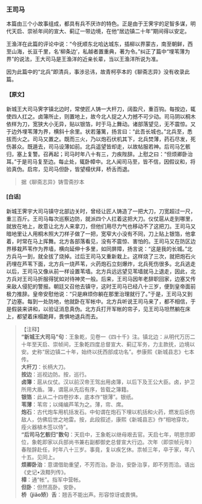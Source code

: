 <script type="text/javascript">
    var head = document.getElementsByTagName('head')[0];
    cssURL = '/public/liao.css';
    linkTag = document.createElement('link');
    linkTag.href = cssURL;
    linkTag.setAttribute('type','text/css');
    linkTag.setAttribute('rel','stylesheet');
    head.appendChild(linkTag);
</script>
### 王司马

本篇由三个小故事组成，都具有兵不厌诈的特色。正是由于王霁宇的足智多谋，明代天启、崇祯年间的宣大、蓟辽一带边境，在他“居边镇二十年”期间得以安定。

王渔洋在此篇的评论中说：“今抚顺东北哈达城东，插柳以界蒙古，南至朝鲜，西至山海，长亘千里，名‘柳条边’，私越者置重典，著为令。”纠正了篇中“埋苇薄为界”的说法，王大司马是王渔洋的近亲长辈，当以王渔洋所说为准。

因为此篇中的“北兵”即清兵，事涉忌讳，故青柯亭本的《聊斋志异》没有收录此篇。

#### 【原文】
<section>
新城王大司马霁字镇北边时，常使匠人铸一大杆刀，阔盈尺，重百钩。每按边，辄使四人扛之。卤簿所止，则置地上，故今北人捉之人力撼不可少动。司马阴以桐木依样为刀，宽狭大小无异，贴以银箔，时于马上舞动。诸部落望见，无不震惊。又于边外埋苇薄为界，横斜十余里。状若藩篱，扬言曰：“此吾长城也。”北兵至，悉拔而火之。司马又置之。既而三火，乃以炮石伏机其下，北兵焚薄，药石尽发，死伤甚众。既遁去，司马设薄如前。北兵遥望皆却走，以故帖服若神。后司马乞骸归，塞上复警。召再起；司马时年八十有三，力疾陛辞。上慰之曰：“但烦卿卧治耳。”于是司马复至边。每止处，辄卧幛中。北人闻司马至，皆不信，因假议和，将验真伪。启帘，见司马但卧，皆望榻伏拜，桥舌而退。

</section>

> 据《聊斋志异》铸雪斋抄本

#### [白话]
<aside>

新城王霁宇大司马镇守北部边关时，曾经让匠人铸造了一把大刀，刀宽超过一尺，重三百斤。王司马每次巡察边防，就派四个人扛着这把大刀。仪仗扈从走到哪里，就放在地上，故意让北方人来拿刀，但他们用尽力气也移动不了这把刀。王司马又暗地里让人用桐木照大刀样子做了一把，宽窄大小没有不同，刀上贴上银箔，他拿着，时常在马上挥舞。北方各部落看见，没有不震惊、害怕的。王司马又在防区边界移栽芦苇作为界墙，横向延伸十多里，如同屏障，扬言说：“这是我的长城。”北方兵马一到，就全拔了烧掉。过后王司马又重新栽上。这样烧了三次，就把炮石火药埋在芦苇下面，北方兵一烧芦苇，火药炮石立刻爆炸，北兵死伤很多。北兵逃走以后，王司马又像从前一样设置苇墙。北方兵远远望见苇墙就马上退走，因此，北方兵对王司马折服得犹如对待神灵一般。后来，王司马因年老辞职回家，边塞又传来敌人侵犯的警报。朝廷又召他去镇守，这时王司马已经八十三岁，便到皇帝面前极力推辞。皇帝安慰他说：“只是麻烦你躺在那里治理就行了。”于是，王司马又到了边塞。每到一处防地，他就卧在军帐中。北方兵听说王司马来了，都不相信，于是假装来讲和，以验证消息真伪。北方兵打开军帐的帘子，见王司马坦然躺在床上，都望着床榻跪拜，畏惧地退兵而去。

</aside>

> 【注释】  
<b>“新城王大司马”句</b>：王象乾，见卷一《四十千》注。镇北边：从明代万历二十年至天启、崇帧间，王象乾四度总督宣大、蓟辽军务，力主款抚，边境以安。史称“居边镇二十年，始终以抚西部成功名”。参康熙《新城县志》七本传。  
<b>大杆刀</b>：长柄大刀。  
<b>按边</b>：巡视边防。按，巡行。  
<b>卤簿</b>：扈从仪仗。汉以前汉帝王驾出用卤簿，以后下及王公大臣。卤，护卫所用大盾。簿，谓扈从先后有序，皆载之簿籍。  
<b>银箔</b>：此从二十四卷抄本，底本作“银薄”。银纸。  
<b>苇薄</b>：苇帘；以绳编芦苇为之。薄，帘、席。  
<b>炮石</b>：古代炮车用机括发石。中旬谓在炮石下埋以机括和火药，燃发后杀伤敌人，仿佛后世之地雷。按，此段叙述，康熙《新城县志》作“相地穿坎，痊火器植木签以侍”。  
<b>“后司马乞骸归”数句</b>：天启中，王象乾以继母艰去官。天启七年，明思宗即位，象乾即家以兵部尚书兼右副都御史总督宣大行边。次年（即崇帧元年）春陛辞赴任，时年八十三岁。事竟，复以疾乞休。祟帧三年，卒于家，年八十五。见同上。  
<b>烦卿卧治</b>：意谓借助重望，不芳而治。卧治，安卧治享，即不劳而洽。语出《史记•汲黯列传》。  
<b>樟</b>：通“帐”。指军中营帐。  
<b>但卧</b>：但然高卧。安卧。  
<b>桥（jiǎo矫）舌</b>：翘舌不能出声。形容惊讶或畏惧。  
